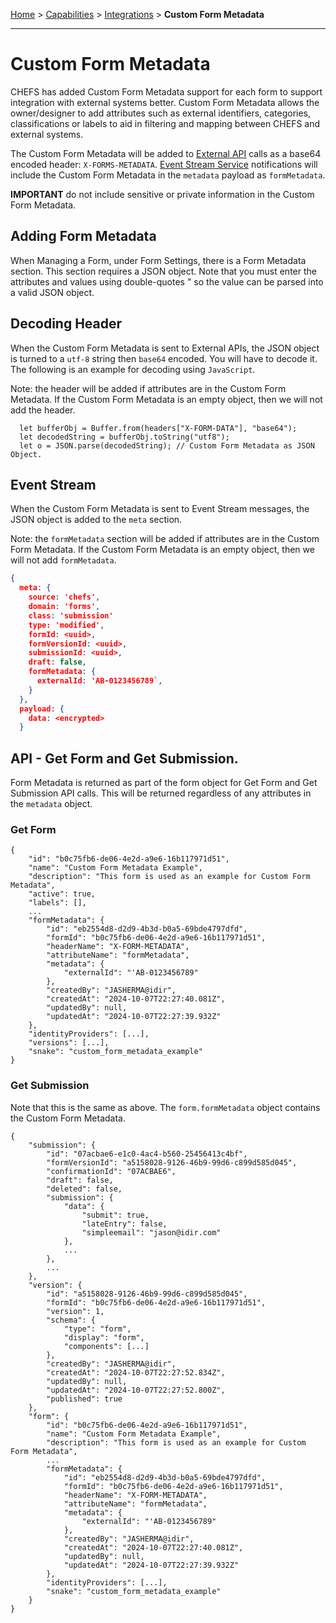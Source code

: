[Home](index) > [Capabilities](Capabilities) > [Integrations](Integrations) > **Custom Form Metadata** 
***  
# Custom Form Metadata

CHEFS has added Custom Form Metadata support for each form to support integration with external systems better. Custom Form Metadata allows the owner/designer to add attributes such as external identifiers, categories, classifications or labels to aid in filtering and mapping between CHEFS and external systems.

The Custom Form Metadata will be added to [External API](./Calling-External-API.md) calls as a base64 encoded header: `X-FORMS-METADATA`. [Event Stream Service](./Event-Stream-Service.md) notifications will include the Custom Form Metadata in the `metadata` payload as `formMetadata`.

**IMPORTANT**  do not include sensitive or private information in the Custom Form Metadata.

## Adding Form Metadata

When Managing a Form, under Form Settings, there is a Form Metadata section. This section requires a JSON object. Note that you must enter the attributes and values using double-quotes " so the value can be parsed into a valid JSON object.

## Decoding Header

When the Custom Form Metadata is sent to External APIs, the JSON object is turned to a `utf-8` string then `base64` encoded. You will have to decode it. The following is an example for decoding using `JavaScript`.

Note: the header will be added if attributes are in the Custom Form Metadata. If the Custom Form Metadata is an empty object, then we will not add the header.

```
  let bufferObj = Buffer.from(headers["X-FORM-DATA"], "base64");
  let decodedString = bufferObj.toString("utf8");
  let o = JSON.parse(decodedString); // Custom Form Metadata as JSON Object.
```

## Event Stream 
When the Custom Form Metadata is sent to Event Stream messages, the JSON object is added to the `meta` section.

Note: the `formMetadata` section will be added if attributes are in the Custom Form Metadata. If the Custom Form Metadata is an empty object, then we will not add `formMetadata`.

```json
{
  meta: {
    source: 'chefs',
    domain: 'forms',
    class: 'submission'
    type: 'modified',
    formId: <uuid>,
    formVersionId: <uuid>,
    submissionId: <uuid>,
    draft: false,
    formMetadata: {
      externalId: 'AB-0123456789`,
    }
  },
  payload: {
    data: <encrypted>
  }

```

## API - Get Form and Get Submission.
Form Metadata is returned as part of the form object for Get Form and Get Submission API calls. This will be returned regardless of any attributes in the `metadata` object.

### Get Form
```
{
    "id": "b0c75fb6-de06-4e2d-a9e6-16b117971d51",
    "name": "Custom Form Metadata Example",
    "description": "This form is used as an example for Custom Form Metadata",
    "active": true,
    "labels": [],
    ...
    "formMetadata": {
        "id": "eb2554d8-d2d9-4b3d-b0a5-69bde4797dfd",
        "formId": "b0c75fb6-de06-4e2d-a9e6-16b117971d51",
        "headerName": "X-FORM-METADATA",
        "attributeName": "formMetadata",
        "metadata": {
            "externalId": "'AB-0123456789"
        },
        "createdBy": "JASHERMA@idir",
        "createdAt": "2024-10-07T22:27:40.081Z",
        "updatedBy": null,
        "updatedAt": "2024-10-07T22:27:39.932Z"
    },
    "identityProviders": [...],
    "versions": [...],
    "snake": "custom_form_metadata_example"
}
```

### Get Submission

Note that this is the same as above. The `form.formMetadata` object contains the Custom Form Metadata.

```
{
    "submission": {
        "id": "07acbae6-e1c0-4ac4-b560-25456413c4bf",
        "formVersionId": "a5158028-9126-46b9-99d6-c899d585d045",
        "confirmationId": "07ACBAE6",
        "draft": false,
        "deleted": false,
        "submission": {
            "data": {
                "submit": true,
                "lateEntry": false,
                "simpleemail": "jason@idir.com"
            },
            ...
        },
        ...
    },
    "version": {
        "id": "a5158028-9126-46b9-99d6-c899d585d045",
        "formId": "b0c75fb6-de06-4e2d-a9e6-16b117971d51",
        "version": 1,
        "schema": {
            "type": "form",
            "display": "form",
            "components": [...]
        },
        "createdBy": "JASHERMA@idir",
        "createdAt": "2024-10-07T22:27:52.834Z",
        "updatedBy": null,
        "updatedAt": "2024-10-07T22:27:52.800Z",
        "published": true
    },
    "form": {
        "id": "b0c75fb6-de06-4e2d-a9e6-16b117971d51",
        "name": "Custom Form Metadata Example",
        "description": "This form is used as an example for Custom Form Metadata",
        ...
        "formMetadata": {
            "id": "eb2554d8-d2d9-4b3d-b0a5-69bde4797dfd",
            "formId": "b0c75fb6-de06-4e2d-a9e6-16b117971d51",
            "headerName": "X-FORM-METADATA",
            "attributeName": "formMetadata",
            "metadata": {
                "externalId": "'AB-0123456789"
            },
            "createdBy": "JASHERMA@idir",
            "createdAt": "2024-10-07T22:27:40.081Z",
            "updatedBy": null,
            "updatedAt": "2024-10-07T22:27:39.932Z"
        },
        "identityProviders": [...],
        "snake": "custom_form_metadata_example"
    }
}
```

